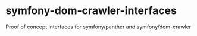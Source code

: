 # symfony-dom-crawler-interfaces
Proof of concept interfaces for symfony/panther and symfony/dom-crawler
